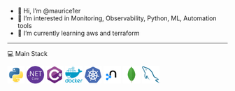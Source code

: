 - 👋 Hi, I’m @maurice1er
- 👀 I’m interested in Monitoring, Observability, Python, ML, Automation tools
- 🌱 I’m currently learning aws and terraform 

<!---
maurice1er/maurice1er is a ✨ special ✨ repository because its `README.md` (this file) appears on your GitHub profile.
You can click the Preview link to take a look at your changes.
--->

---
💻 Main Stack

<img src="https://github.com/devicons/devicon/blob/master/icons/python/python-original.svg" alt="python logo" width="40" height="40" /> <img src="https://github.com/devicons/devicon/blob/master/icons/dotnetcore/dotnetcore-original.svg" alt="dotnet logo" width="40" height="40" />  <img src="https://github.com/devicons/devicon/blob/master/icons/csharp/csharp-original.svg" alt="csharp logo" width="40" height="40" />  <img src="https://github.com/devicons/devicon/blob/master/icons/docker/docker-plain-wordmark.svg" alt="csharp logo" width="40" height="40" />  <img src="https://github.com/devicons/devicon/blob/master/icons/kubernetes/kubernetes-plain.svg" alt="k8s logo" width="40" height="40" /> <img src="https://github.com/devicons/devicon/blob/master/icons/neo4j/neo4j-original.svg" alt="neo4j logo" width="40" height="40" /> <img src="https://github.com/devicons/devicon/blob/master/icons/mongodb/mongodb-original.svg" alt="neo4j logo" width="40" height="40" /> <img src="https://github.com/devicons/devicon/blob/master/icons/mysql/mysql-original.svg" alt="neo4j logo" width="40" height="40" />


